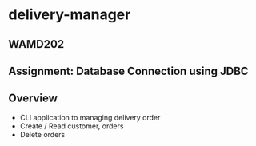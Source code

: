 # delivery-manager
## WAMD202
## Assignment: Database Connection using JDBC

## Overview
- CLI application to managing delivery order
- Create / Read customer, orders
- Delete orders

